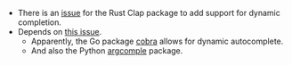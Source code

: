 * There is an [issue](https://github.com/clap-rs/clap/issues/1232) for the Rust Clap package to add support for dynamic completion.
* Depends on [this issue](https://github.com/clap-rs/clap/issues/3166).
  * Apparently, the Go package [cobra](https://github.com/spf13/cobra) allows for dynamic autocomplete. 
  * And also the Python [argcomple](https://pypi.org/project/argcomplete/) package.
